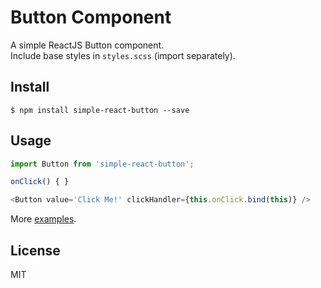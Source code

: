 # Button Component

A simple ReactJS Button component.   
Include base styles in `styles.scss` (import separately).

## Install

```bush
$ npm install simple-react-button --save
```

## Usage

```js
import Button from 'simple-react-button';

onClick() { }

<Button value='Click Me!' clickHandler={this.onClick.bind(this)} />
```

More [examples](./examples/README.md).

## License

MIT
